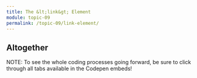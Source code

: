 ```yaml
---
title: The &lt;link&gt; Element
module: topic-09
permalink: /topic-09/link-element/
---
```


<div class="divider-heading"></div>

## Altogether

<span class="label label-info">NOTE:</span> To see the whole coding processes going forward, be sure to click through all tabs available in the Codepen embeds!

<div class="codepen-embed">
  <p data-height="600" data-theme-id="30567" data-slug-hash="wvWGOZe" data-default-tab="html,result" data-user="retrog4m3r" data-embed-version="2" data-pen-title="Topic-07: Where to Style Pt. 3" class="codepen"></p>
</div>
